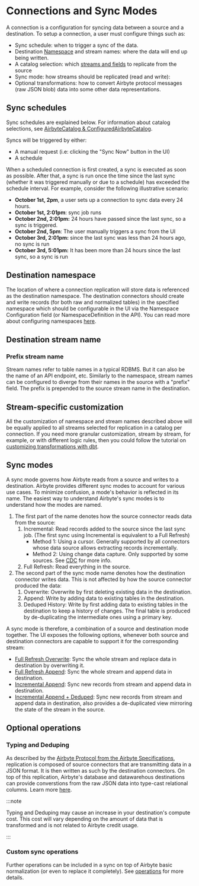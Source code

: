 # Connections and Sync Modes

A connection is a configuration for syncing data between a source and a destination. To setup a connection, a user must configure things such as:

- Sync schedule: when to trigger a sync of the data.
- Destination [Namespace](../namespaces.md) and stream names: where the data will end up being written.
- A catalog selection: which [streams and fields](../airbyte-protocol.md#catalog) to replicate from the source
- Sync mode: how streams should be replicated \(read and write\):
- Optional transformations: how to convert Airbyte protocol messages \(raw JSON blob\) data into some other data representations.

## Sync schedules

Sync schedules are explained below. For information about catalog selections, see [AirbyteCatalog & ConfiguredAirbyteCatalog](../airbyte-protocol.md#catalog).

Syncs will be triggered by either:

- A manual request \(i.e: clicking the "Sync Now" button in the UI\)
- A schedule

When a scheduled connection is first created, a sync is executed as soon as possible. After that, a sync is run once the time since the last sync \(whether it was triggered manually or due to a schedule\) has exceeded the schedule interval. For example, consider the following illustrative scenario:

- **October 1st, 2pm**, a user sets up a connection to sync data every 24 hours.
- **October 1st, 2:01pm**: sync job runs
- **October 2nd, 2:01pm:** 24 hours have passed since the last sync, so a sync is triggered.
- **October 2nd, 5pm**: The user manually triggers a sync from the UI
- **October 3rd, 2:01pm:** since the last sync was less than 24 hours ago, no sync is run
- **October 3rd, 5:01pm:** It has been more than 24 hours since the last sync, so a sync is run

## Destination namespace

The location of where a connection replication will store data is referenced as the destination namespace. The destination connectors should create and write records \(for both raw and normalized tables\) in the specified namespace which should be configurable in the UI via the Namespace Configuration field \(or NamespaceDefinition in the API\). You can read more about configuring namespaces [here](../namespaces.md).

## Destination stream name

### Prefix stream name

Stream names refer to table names in a typical RDBMS. But it can also be the name of an API endpoint, etc. Similarly to the namespace, stream names can be configured to diverge from their names in the source with a "prefix" field. The prefix is prepended to the source stream name in the destination.

## Stream-specific customization

All the customization of namespace and stream names described above will be equally applied to all streams selected for replication in a catalog per connection. If you need more granular customization, stream by stream, for example, or with different logic rules, then you could follow the tutorial on [customizing transformations with dbt](../../operator-guides/transformation-and-normalization/transformations-with-dbt.md).

## Sync modes

A sync mode governs how Airbyte reads from a source and writes to a destination. Airbyte provides different sync modes to account for various use cases. To minimize confusion, a mode's behavior is reflected in its name. The easiest way to understand Airbyte's sync modes is to understand how the modes are named.

1. The first part of the name denotes how the source connector reads data from the source:
   1. Incremental: Read records added to the source since the last sync job. \(The first sync using Incremental is equivalent to a Full Refresh\)
      - Method 1: Using a cursor. Generally supported by all connectors whose data source allows extracting records incrementally.
      - Method 2: Using change data capture. Only supported by some sources. See [CDC](../cdc.md) for more info.
   2. Full Refresh: Read everything in the source.
2. The second part of the sync mode name denotes how the destination connector writes data. This is not affected by how the source connector produced the data:
   1. Overwrite: Overwrite by first deleting existing data in the destination.
   2. Append: Write by adding data to existing tables in the destination.
   3. Deduped History: Write by first adding data to existing tables in the destination to keep a history of changes. The final table is produced by de-duplicating the intermediate ones using a primary key.

A sync mode is therefore, a combination of a source and destination mode together. The UI exposes the following options, whenever both source and destination connectors are capable to support it for the corresponding stream:

- [Full Refresh Overwrite](full-refresh-overwrite.md): Sync the whole stream and replace data in destination by overwriting it.
- [Full Refresh Append](full-refresh-append.md): Sync the whole stream and append data in destination.
- [Incremental Append](incremental-append.md): Sync new records from stream and append data in destination.
- [Incremental Append + Deduped](incremental-append-deduped.md): Sync new records from stream and append data in destination, also provides a de-duplicated view mirroring the state of the stream in the source.

## Optional operations

### Typing and Deduping

As described by the [Airbyte Protocol from the Airbyte Specifications](../airbyte-protocol.md), replication is composed of source connectors that are transmitting data in a JSON format. It is then written as such by the destination connectors. On top of this replication, Airbyte's database and datawarehous destinations can provide converstions from the raw JSON data into type-cast relational columns. Learn more [here](/understanding-airbyte/typing-deduping).

:::note

Typing and Deduping may cause an increase in your destination's compute cost. This cost will vary depending on the amount of data that is transformed and is not related to Airbyte credit usage.

:::

### Custom sync operations

Further operations can be included in a sync on top of Airbyte basic normalization \(or even to replace it completely\). See [operations](../operations.md) for more details.
